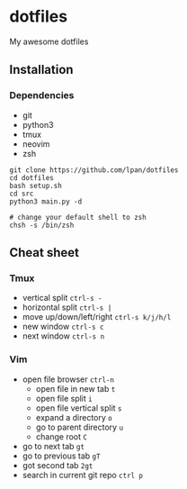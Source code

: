 # dotfiles
My awesome dotfiles

## Installation

### Dependencies

* git
* python3
* tmux
* neovim
* zsh

```console
git clone https://github.com/lpan/dotfiles
cd dotfiles
bash setup.sh
cd src
python3 main.py -d

# change your default shell to zsh
chsh -s /bin/zsh
```

## Cheat sheet

### Tmux
* vertical split `ctrl-s -`
* horizontal split `ctrl-s |`
* move up/down/left/right `ctrl-s k/j/h/l`
* new window `ctrl-s c`
* next window `ctrl-s n`

### Vim
* open file browser `ctrl-n`
  * open file in new tab `t`
  * open file split `i`
  * open file vertical split `s`
  * expand a directory `o`
  * go to parent directory `u`
  * change root `C`
* go to next tab `gt`
* go to previous tab `gT`
* got second tab `2gt`
* search in current git repo `ctrl p`
